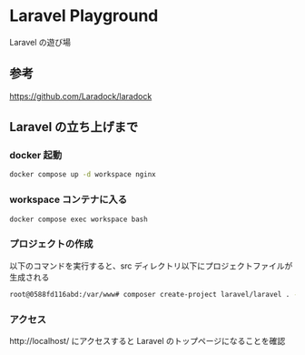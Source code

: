 # Laravel Playground
Laravel の遊び場

## 参考

https://github.com/Laradock/laradock

## Laravel の立ち上げまで
### docker 起動
```bash
docker compose up -d workspace nginx
```

### workspace コンテナに入る
```bash
docker compose exec workspace bash
```
### プロジェクトの作成
以下のコマンドを実行すると、src ディレクトリ以下にプロジェクトファイルが生成される
```bash
root@0588fd116abd:/var/www# composer create-project laravel/laravel . --prefer-dist
```


### アクセス
http://localhost/ にアクセスすると Laravel のトップページになることを確認


